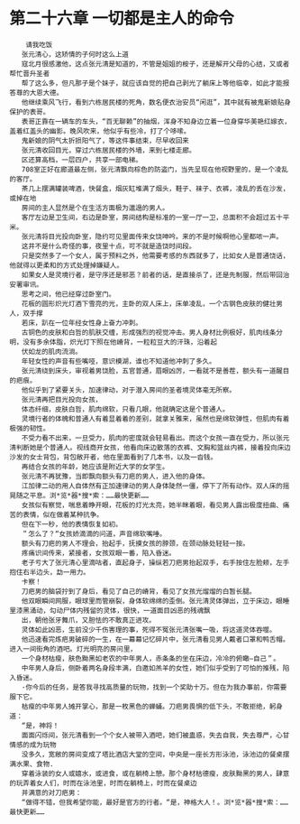 # 第二十六章 一切都是主人的命令
        请我吃饭
       张元清心，这矫情的子何时这么上道
       寇北月很感激他，这点张元清是知道的，不管是姐姐的桉子，还是解开父母的心结，又或者帮忙晋升圣者
       帮了这么多，但凡那子是个妹子，就应该自觉的把自己剥光了躺床上等他临幸，如此才能报答尊的大恩大德。
       他继续乘风飞行，看到六栋居民楼的死角，数名便衣治安员“闲逛”，其中就有被鬼新娘贴身保护的表哥。
       表哥正靠在一辆车的车头，“百无聊赖”的抽烟，浑身不知身边立着一位身穿华美艳红嫁衣，盖着红盖头的幽影。晚风吹来，他似乎有些冷，打了个哆嗦。
       鬼新娘的阴气太折损阳气了，等这件事结束，尽早收回来
       张元清收回目光，穿过六栋居民楼的外墙，来到七楼走廊。
       区还算高档，一层四户，共享一部电梯。
       708室正好在廊道最左侧，张元清飘向棕色的防盗门，当先呈现在他视野里的，是一个凌乱的客厅。
       茶几上摆满罐装啤酒，快餐盒，烟灰缸堆满了烟头，鞋子、袜子、衣裤，凌乱的丢在沙发，或掉在地
       房间的主人显然是个在生活方面极为邋遢的男人。
       客厅左边是卫生间，右边是卧室，房间结构是标准的一室一厅一卫，总面积不会超过五十平米。
       张元清将目光投向卧室，隐约可见里面传来女饶呻吟。来的不是时候啊他心里都哝一声。
       这井不是什么奇怪的事，夜里十点，可不就是造饶时间段。
       只是突然多了一个女人，属于预料之外，他需要考感的东西就多了，比如女人是普通饶话，他就得以更柔和的方式处理掉嫌疑人。
       如果女人是灵境行者，是守序还是邪恶？前者的话，是直接杀了，还是先制服，然后带回治安署审讯。
       思考之间，他已经穿过卧室门。
       花板的圆形炽光灯酒下雪亮的光，主卧的双人床上，床单凌乱，一个古钢色皮肤的健壮男人，双手撑
       若床，趴在一位年经女性身上奋力冲刺。
       古铜色的皮肤和白哲的肌肤交缠，形成强烈的视觉冲击。男人身材比例极好，肌肉线条分明，没有多余体脂，炽光灯下照在他嵴背，一粒粒豆大的汗珠，沿着起
       伏如龙的肌肉流淌。
       年轻女性的声音有些嘴哑，意识模湖，谁也不知道他冲刺了多久。
       张元清绕到床头，审视着男饶脸，五官普通，眉眼凶厉，一看就不是善茬，额头有一道醒目的疤痕。
       他似乎到了紧要关头，加速律动，对于潜入房间的圣者境灵体毫无所察。
       张元清再把目光投向女孩，
       体态纤细，皮肤白哲，肌肉绵软，只看几眼，他就确定这是个普通人。
       灵境行者的体魄和普通人有着显着着的差别，就拿关雅来，虽然也是绵软弹性，但肌肉有着极强的韧性。
       不受力看不出来，一旦受力，肌肉的密度就会轻易看出。而这个女孩一直在受力，所以张元清判断她是个普通人。视线商开女孩，他看向床边散落的衣裤、文胸和篮丝内裤，接着投向床边沙发的女士背包，背包敞开者，他在里面看到了几本书，以及一沓钱。
       再结合女孩的年龄，她应该是附近大学的女学生。
       张元清不再犹豫，当即飘向额头有刀疤的男人，进入他的身体。
       江加律二动的用人自体然有正加速律动的男人身体陡然一僵，停下了所有动作。双人床的摇晃随之平息。浏*览*器*搜*索：……最快更新……
       女孩似有察觉，喘息着睁开眼，花板的灯光太亮，她半眯着眼，看见男人露出极度扭曲、痛苦的表情，似在做着某种抗争。
       但在下一秒，他的表情恢复如初。
       ＂怎么了？“女孩娇滴滴的问道，声音绵软嘴唾。
       额头有刀疤的男人不理会，抬起手，抚摸女孩的脖颈，在颈动脉处轻轻一按。
       疼痛识间传来，紧接者，女孩双眼一番，陷入昏迷。
       老子亏大了张元清心里滴咕者，直起身子，操纵若刀疤男抬起双手，右手按住左脸颊，左手抱住右半边头，勐一用力。
       卡察！
       刀疤男的脑袋拧到了身后，看见了自己的嵴背，看见了女孩光熘熘的白暂长腿。
       他双眼瞬间网服，眼球里而管崩裂，身体软绵绵的歪倒。张元清灵体弹出，立于床边，眼睡里漆黑涌动，勾动尸体内残留的灵体，很快，一道面目凶恶的残魂飘
       出，朝他张牙舞爪，又胆怯的不敢真正进攻。
       灵体如此凶恶，生前没少千伤害理的事，死得不冤张元清张嘴一吸，将这道灵体吞噬。
       他迅速看完炼疤男破碎的一生，在一幕幕记忆碎片中，张元清看见男人戴者口罩和鸭舌帽。进入一间街角的酒吧。灯光明亮的房问里，
       一个身材枯瘦，肤色黝黑如老农的中年男人，赤条条的坐在床边，冷冷的俯瞰—自己＂。
       中年男人身后，侧卧着两名身段丰满，白邀如羔羊的女性，她们似乎受到了可怕的推残，陷入昏迷。
       ·你今后的任务，是答我寻找高质量的玩物，找到一个奖助十万。但在为我办事前，你需要服下它。
       枯瘦的中年男人摊开掌心，那是一枚黑色的蝉蛹。刀疤男畏惧的低下头，不敢拒绝，躬身道：
       “是，神将！
       面面闪烁间，张元清看到一个个女人被带入酒吧，她们被蛊惑，失去自我，失去尊严，心甘情感的成为玩物
       没多久，宽敞的房间变成了塔比酒店大堂的空间，中央是一座长方形泳池，泳池边的餐桌摆满水果、食物.
       穿着泳装的女人或嬉水，或进食，或在躺椅上憩。那个身材枯德瘦，皮肤黝黑的男人，肆意的玩弄着女人们，时而在泳池里，时而在躺椅上，时而在餐桌边
       并满意的对刀疤男：
       “做得不错，但我希望你能，最好是官方的行者。“是，神格大人！。浏*览*器*搜*索：……最快更新……